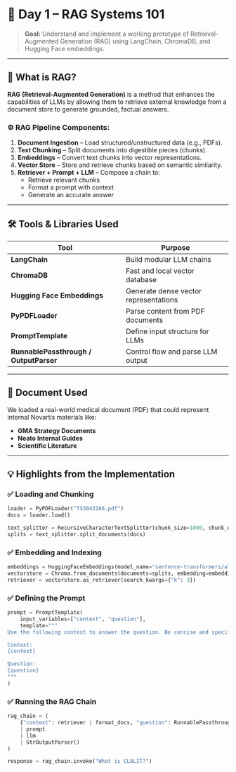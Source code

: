 # 📘 Day 1 – RAG Systems 101

> **Goal:** Understand and implement a working prototype of Retrieval-Augmented Generation (RAG) using LangChain, ChromaDB, and Hugging Face embeddings.

---

## 🧠 What is RAG?

**RAG (Retrieval-Augmented Generation)** is a method that enhances the capabilities of LLMs by allowing them to retrieve external knowledge from a document store to generate grounded, factual answers.

### ⚙️ RAG Pipeline Components:
1. **Document Ingestion** – Load structured/unstructured data (e.g., PDFs).
2. **Text Chunking** – Split documents into digestible pieces (chunks).
3. **Embeddings** – Convert text chunks into vector representations.
4. **Vector Store** – Store and retrieve chunks based on semantic similarity.
5. **Retriever + Prompt + LLM** – Compose a chain to:
   - Retrieve relevant chunks
   - Format a prompt with context
   - Generate an accurate answer

---

## 🛠️ Tools & Libraries Used

| Tool | Purpose |
|------|---------|
| **LangChain** | Build modular LLM chains |
| **ChromaDB** | Fast and local vector database |
| **Hugging Face Embeddings** | Generate dense vector representations |
| **PyPDFLoader** | Parse content from PDF documents |
| **PromptTemplate** | Define input structure for LLMs |
| **RunnablePassthrough / OutputParser** | Control flow and parse LLM output |

---

## 📄 Document Used

We loaded a real-world medical document (PDF) that could represent internal Novartis materials like:
- **GMA Strategy Documents**
- **Neato Internal Guides**
- **Scientific Literature**

---

## 💡 Highlights from the Implementation

### ✅ Loading and Chunking
```python
loader = PyPDFLoader("TS3043166.pdf")
docs = loader.load()

text_splitter = RecursiveCharacterTextSplitter(chunk_size=1000, chunk_overlap=200)
splits = text_splitter.split_documents(docs)
```

### ✅ Embedding and Indexing
```python
embeddings = HuggingFaceEmbeddings(model_name="sentence-transformers/all-MiniLM-L6-v2")
vectorstore = Chroma.from_documents(documents=splits, embedding=embeddings)
retriever = vectorstore.as_retriever(search_kwargs={"k": 3})
```

### ✅ Defining the Prompt
```python
prompt = PromptTemplate(
    input_variables=["context", "question"],
    template="""
Use the following context to answer the question. Be concise and specific.

Context:
{context}

Question:
{question}
"""
)
```

### ✅ Running the RAG Chain
```python
rag_chain = (
    {"context": retriever | format_docs, "question": RunnablePassthrough()}
    | prompt
    | llm
    | StrOutputParser()
)

response = rag_chain.invoke("What is CLALIT?")
```
